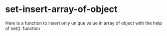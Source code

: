 # set-insert-array-of-object
Here is a function to insert only unique value in array of object with the help of set(). function
